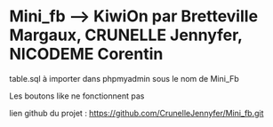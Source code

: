 # Mini_fb --> KiwiOn par Bretteville Margaux, CRUNELLE Jennyfer, NICODEME Corentin

table.sql à importer dans phpmyadmin sous le nom de Mini_Fb

Les boutons like ne fonctionnent pas


lien github du projet : https://github.com/CrunelleJennyfer/Mini_fb.git 
